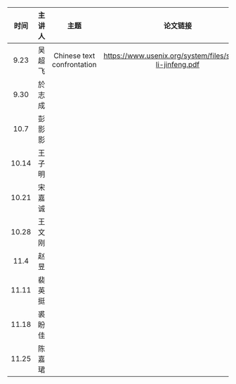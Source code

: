 |  时间   | 主讲人  | 主题  |  论文链接  | ppt链接 | 其他链接 |        
|:-----:|:----:|:---:|:------:|:-----:|:----:|
| 9.23  | 吴超飞  |   Chinese text confrontation  |   https://www.usenix.org/system/files/sec20-li-jinfeng.pdf     |  /ppt |tools https://github.com/thunlp/OpenAttack | 
| 9.30  | 於志成  |     |        |  |  | 
| 10.7  | 彭影影  |     |        | | | 
| 10.14 | 王子明  |     |        |  |  | 
| 10.21 |   宋嘉诚   |     |  |  |  | 
| 10.28 |   王文刚   |     |        |    |  | 
| 11.4  |   赵昱   |     |        |   |  | 
| 11.11 |   裴英挺    |     |   |   |  |
| 11.18 |  裘盼佳     |     |  |  |  |
| 11.25 |  陈嘉珺    |     |  |    |  | 
